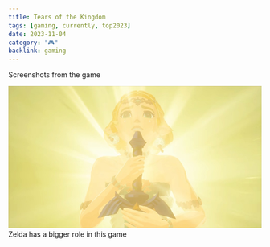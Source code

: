 ```yaml
---
title: Tears of the Kingdom
tags: [gaming, currently, top2023]
date: 2023-11-04
category: "🎮"
backlink: gaming
---
```


<p class='intro'>
	Screenshots from the game
</p>

<picture>
	<source srcset='/images/gaming/tears-kingdom/2023-08-28 03-15-36@3x.webp 3x' type='image/webp' media='(min-width: 1200px)'>
	<img src='/images/gaming/tears-kingdom/2023-08-28 03-15-36.jpg' srcset='/images/gaming/tears-kingdom/2023-08-28 03-15-36@2x.jpg 2x' alt='Overhead of Home Area'>
	<figcaption class='caption'>Zelda has a bigger role in this game</figcaption>
</picture>
